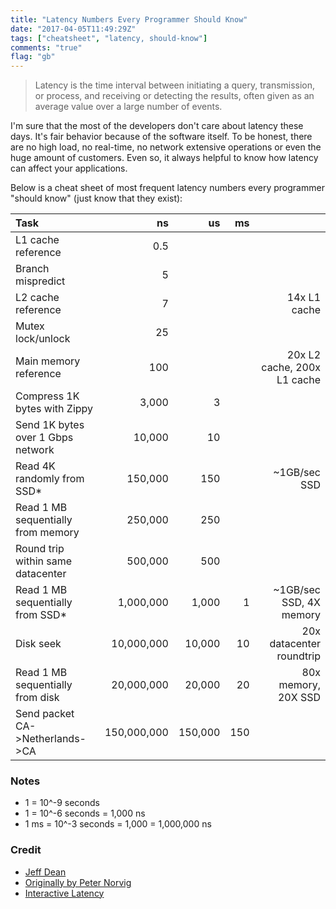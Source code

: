 ```yaml
---
title: "Latency Numbers Every Programmer Should Know"
date: "2017-04-05T11:49:29Z"
tags: ["cheatsheet", "latency, should-know"]
comments: "true"
flag: "gb"
---
```


<blockquote>
Latency is the time interval between initiating a query, transmission, or process, and receiving or detecting the results, often given as an average value over a large number of events.
</blockquote>

I'm sure that the most of the developers don't care about latency these days.
It's fair behavior because of the software itself.
To be honest, there are no high load, no real-time, no network extensive operations or even the huge amount of customers. Even so, it always helpful to know how latency can affect your applications.

Below is a cheat sheet of most frequent latency numbers every programmer "should know" (just know that they exist):

<!--more-->

| Task                               |          ns |      us |  ms |                               |
|:-----------------------------------|------------:|--------:|----:|------------------------------:|
| L1 cache reference                 |         0.5 |         |     |                               |
| Branch mispredict                  |           5 |         |     |                               |
| L2 cache reference                 |           7 |         |     |  14x L1 cache                 |
| Mutex lock/unlock                  |          25 |         |     |                               |
| Main memory reference              |         100 |         |     |  20x L2 cache, 200x L1 cache  |
| Compress 1K bytes with Zippy       |       3,000 |       3 |     |                               |
| Send 1K bytes over 1 Gbps network  |      10,000 |      10 |     |                               |
| Read 4K randomly from SSD*         |     150,000 |     150 |     | ~1GB/sec SSD                  |
| Read 1 MB sequentially from memory |     250,000 |     250 |     |                               |
| Round trip within same datacenter  |     500,000 |     500 |     |                               |
| Read 1 MB sequentially from SSD*   |   1,000,000 |   1,000 |   1 | ~1GB/sec SSD, 4X memory       |
| Disk seek                          |  10,000,000 |  10,000 |  10 | 20x datacenter roundtrip      |
| Read 1 MB sequentially from disk   |  20,000,000 |  20,000 |  20 | 80x memory, 20X SSD           |
| Send packet<br>CA->Netherlands->CA | 150,000,000 | 150,000 | 150 |                               |

### Notes

* 1 = 10^-9 seconds
* 1 = 10^-6 seconds = 1,000 ns
* 1 ms = 10^-3 seconds = 1,000 = 1,000,000 ns

### Credit

* [Jeff Dean](http://research.google.com/people/jeff/)
* [Originally by Peter Norvig](http://norvig.com/21-days.html#answers)
* [Interactive Latency](https://people.eecs.berkeley.edu/~rcs/research/interactive_latency.html)
